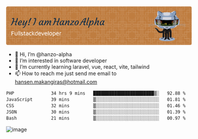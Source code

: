 ![Header](./github-header-image.png)

- 👋 Hi, I’m @hanzo-alpha
- 👀 I’m interested in software developer
- 🌱 I’m currently learning laravel, vue, react, vite, tailwind
- 📫 How to reach me just send me email to hansen.makangiras@hotmail.com 

<!---
hanzo-alpha/hanzo-alpha is a ✨ special ✨ repository because its `README.md` (this file) appears on your GitHub profile.
You can click the Preview link to take a look at your changes.
--->

<!--START_SECTION:waka-->

```txt
PHP              34 hrs 9 mins   ███████████████████████▒░   92.88 %
JavaScript       39 mins         ▒░░░░░░░░░░░░░░░░░░░░░░░░   01.81 %
CSS              32 mins         ▒░░░░░░░░░░░░░░░░░░░░░░░░   01.46 %
JSON             30 mins         ▒░░░░░░░░░░░░░░░░░░░░░░░░   01.39 %
Bash             21 mins         ▒░░░░░░░░░░░░░░░░░░░░░░░░   00.97 %
```

<!--END_SECTION:waka-->

![image](https://github.com/hanzo-alpha/hanzo-alpha/assets/111342797/c4bd2977-6123-4017-8652-6e166259b484)


